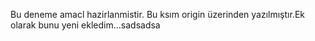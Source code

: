 Bu deneme amacl hazirlanmistir. Bu ksım origin üzerinden yazılmıştır.Ek olarak bunu yeni ekledim...sadsadsa
